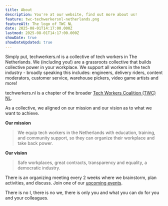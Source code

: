 ```yaml
---
title: About
description: You're at our website, find out more about us!
feature: twc-techwerkersnl-netherlands.png
featureAlt: The logo of TWC NL
date: 2025-08-01T14:17:00.000Z
lastmod: 2025-08-01T14:17:00.000Z
showDate: true
showDateUpdated: true
---
```


Simply put, techwerkers.nl is a collective of tech workers in The Netherlands. We (including you!) are a grassroots collective that builds collective power in your workplace. We support all workers in the tech industry -  broadly speaking this includes: engineers, delivery riders, content moderators, customer service, warehouse pickers, video game artists and more!

techwerkers.nl is a chapter of the broader [Tech Workers Coalition (TWC) NL](https://techworkerscoalition.org/).

As a collective, we aligned on our mission and our vision as to what we want to achieve.

**Our mission**

> We equip tech workers in the Netherlands with education, training, and community support, so they can organize their workplace and take back power.

**Our vision**

> Safe workplaces, great contracts, transparency and equality, a democratic industry.

There is an organizing meeting every 2 weeks where we brainstorm, plan activities, and discuss. Join one of our [upcoming events](/en/events).

There is no I, there is no we, there is only you and what you can do for you and your colleagues.
